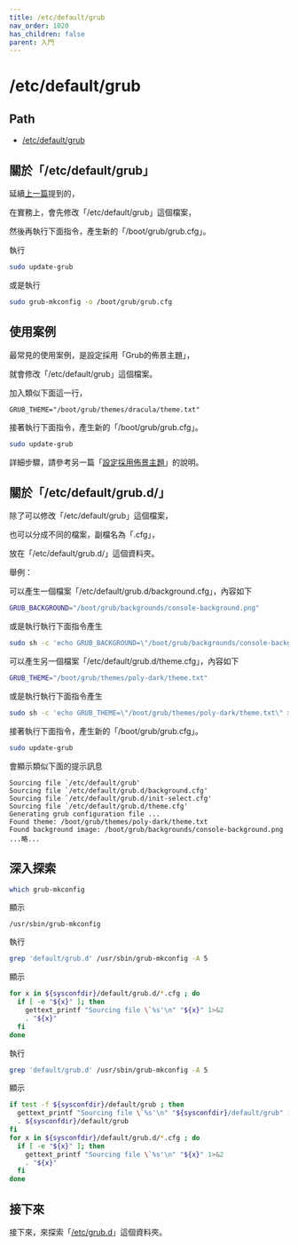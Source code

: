 ```yaml
---
title: /etc/default/grub
nav_order: 1020
has_children: false
parent: 入門
---
```



# /etc/default/grub

## Path

* [/etc/default/grub](https://samwhelp.github.io/note-about-grub/read/explore/ubuntu/file/etc_default_grub.html)

## 關於「/etc/default/grub」

延續[上一篇](https://samwhelp.github.io/note-about-grub/read/start/grub_cfg.html)提到的，

在實務上，會先修改「/etc/default/grub」這個檔案，

然後再執行下面指令，產生新的「/boot/grub/grub.cfg」。

執行
``` sh
sudo update-grub
```

或是執行

``` sh
sudo grub-mkconfig -o /boot/grub/grub.cfg
```

## 使用案例

最常見的使用案例，是設定採用「Grub的佈景主題」，

就會修改「/etc/default/grub」這個檔案。

加入類似下面這一行，

```
GRUB_THEME="/boot/grub/themes/dracula/theme.txt"
```

接著執行下面指令，產生新的「/boot/grub/grub.cfg」。

``` sh
sudo update-grub
```

詳細步驟，請參考另一篇「[設定採用佈景主題](https://samwhelp.github.io/note-about-grub/read/howto/use_theme.html)」的說明。


## 關於「/etc/default/grub.d/」

除了可以修改「/etc/default/grub」這個檔案，

也可以分成不同的檔案，副檔名為「.cfg」，

放在「/etc/default/grub.d/」這個資料夾。

舉例：

可以產生一個檔案「/etc/default/grub.d/background.cfg」，內容如下

``` sh
GRUB_BACKGROUND="/boot/grub/backgrounds/console-background.png"
```

或是執行執行下面指令產生

``` sh
sudo sh -c 'echo GRUB_BACKGROUND=\"/boot/grub/backgrounds/console-background.png\" > /etc/default/grub.d/background.cfg'
```




可以產生另一個檔案「/etc/default/grub.d/theme.cfg」，內容如下

``` sh
GRUB_THEME="/boot/grub/themes/poly-dark/theme.txt"
```

或是執行執行下面指令產生

``` sh
sudo sh -c 'echo GRUB_THEME=\"/boot/grub/themes/poly-dark/theme.txt\" > /etc/default/grub.d/theme.cfg'
```



接著執行下面指令，產生新的「/boot/grub/grub.cfg」。

``` sh
sudo update-grub
```


會顯示類似下面的提示訊息

```
Sourcing file `/etc/default/grub'
Sourcing file `/etc/default/grub.d/background.cfg'
Sourcing file `/etc/default/grub.d/init-select.cfg'
Sourcing file `/etc/default/grub.d/theme.cfg'
Generating grub configuration file ...
Found theme: /boot/grub/themes/poly-dark/theme.txt
Found background image: /boot/grub/backgrounds/console-background.png
...略...
```

## 深入探索

``` sh
which grub-mkconfig
```

顯示

```
/usr/sbin/grub-mkconfig
```

執行

``` sh
grep 'default/grub.d' /usr/sbin/grub-mkconfig -A 5
```

顯示

``` sh
for x in ${sysconfdir}/default/grub.d/*.cfg ; do
  if [ -e "${x}" ]; then
    gettext_printf "Sourcing file \`%s'\n" "${x}" 1>&2
    . "${x}"
  fi
done
```

執行

``` sh
grep 'default/grub.d' /usr/sbin/grub-mkconfig -A 5
```

顯示

``` sh
if test -f ${sysconfdir}/default/grub ; then
  gettext_printf "Sourcing file \`%s'\n" "${sysconfdir}/default/grub" 1>&2
  . ${sysconfdir}/default/grub
fi
for x in ${sysconfdir}/default/grub.d/*.cfg ; do
  if [ -e "${x}" ]; then
    gettext_printf "Sourcing file \`%s'\n" "${x}" 1>&2
    . "${x}"
  fi
done

```


## 接下來

接下來，來探索「[/etc/grub.d](https://samwhelp.github.io/note-about-grub/read/start/etc_grub_d.html)」這個資料夾。
